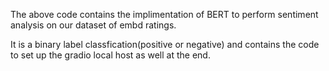 The above code contains the implimentation of BERT to perform sentiment analysis on our dataset of embd ratings. 

It is a binary label classfication(positive or negative) and contains the code to set up the gradio local host as well at the end.

